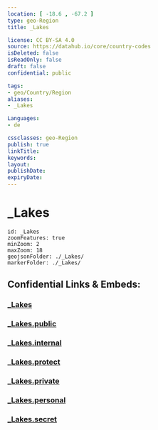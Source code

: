 ```yaml
---
location: [ -18.6 , -67.2 ] 
type: geo-Region
title: _Lakes

license: CC BY-SA 4.0
source: https://datahub.io/core/country-codes
isDeleted: false
isReadOnly: false
draft: false
confidential: public

tags:
- geo/Country/Region
aliases:
- _Lakes

Languages:
- de

cssclasses: geo-Region
publish: true
linkTitle: 
keywords: 
layout: 
publishDate: 
expiryDate: 
---
```


# _Lakes

```leaflet
id: _Lakes
zoomFeatures: true 
minZoom: 2 
maxZoom: 18
geojsonFolder: ./_Lakes/
markerFolder: ./_Lakes/
```


## Confidential Links & Embeds: 

### [_Lakes](/_Standards/Earth/Continent/America~South/Bolivia/departments~Bolivia/Oruro/_Lakes.md) 

### [_Lakes.public](/_public/Earth/Continent/America~South/Bolivia/departments~Bolivia/Oruro/_Lakes.public.md) 

### [_Lakes.internal](/_internal/Earth/Continent/America~South/Bolivia/departments~Bolivia/Oruro/_Lakes.internal.md) 

### [_Lakes.protect](/_protect/Earth/Continent/America~South/Bolivia/departments~Bolivia/Oruro/_Lakes.protect.md) 

### [_Lakes.private](/_private/Earth/Continent/America~South/Bolivia/departments~Bolivia/Oruro/_Lakes.private.md) 

### [_Lakes.personal](/_personal/Earth/Continent/America~South/Bolivia/departments~Bolivia/Oruro/_Lakes.personal.md) 

### [_Lakes.secret](/_secret/Earth/Continent/America~South/Bolivia/departments~Bolivia/Oruro/_Lakes.secret.md)

